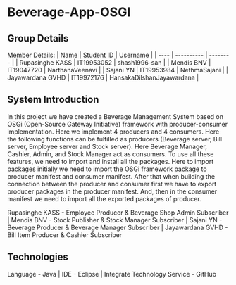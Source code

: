 # Beverage-App-OSGI

## Group Details
Member Details:
| Name | Student ID | Username |
| ---- | ---------- | -------- |
| Rupasinghe KASS | IT19953052 | shash1996-san |
| Mendis BNV | IT19047720 | NarthanaVeenavi |
| Sajani YN | IT19953984 | NethmaSajani |
| Jayawardana GVHD | IT19972176 | HansakaDilshanJayawardana | 

## System Introduction
In this project we have created a Beverage Management System based on OSGi (Open-Source Gateway Initiative) framework with producer-consumer implementation. Here we implement 4 producers and 4 consumers. Here the following functions can be fulfilled as producers (Beverage server, Bill server, Employee server and Stock server). Here Beverage Manager, Cashier, Admin, and Stock Manager act as consumers. To use all these features, we need to import and install all the packages. Here to import packages initially we need to import the OSGi framework package to producer manifest and consumer manifest. After that when building the connection between the producer and consumer first we have to export producer packages in the producer manifest. And, then in the consumer manifest we need to import all the exported packages of producer.

Rupasinghe KASS - Employee Producer & Beverage Shop Admin Subscriber | Mendis BNV - Stock Publisher & Stock Manager Subscriber | Sajani YN - Beverage Producer & Beverage Manager Subscriber | Jayawardana GVHD - Bill Item Producer & Cashier Subscriber

## Technologies
Language - Java | IDE - Eclipse | Integrate Technology Service - GitHub
